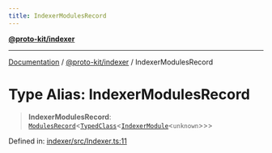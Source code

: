 ```yaml
---
title: IndexerModulesRecord
---
```


[**@proto-kit/indexer**](../README.md)

***

[Documentation](../../../README.md) / [@proto-kit/indexer](../README.md) / IndexerModulesRecord

# Type Alias: IndexerModulesRecord

> **IndexerModulesRecord**: [`ModulesRecord`](../../common/interfaces/ModulesRecord.md)\<[`TypedClass`](../../common/type-aliases/TypedClass.md)\<[`IndexerModule`](../classes/IndexerModule.md)\<`unknown`\>\>\>

Defined in: [indexer/src/Indexer.ts:11](https://github.com/proto-kit/framework/blob/28efa802e3737fc3b77339148b307ef7246f3ef1/packages/indexer/src/Indexer.ts#L11)
